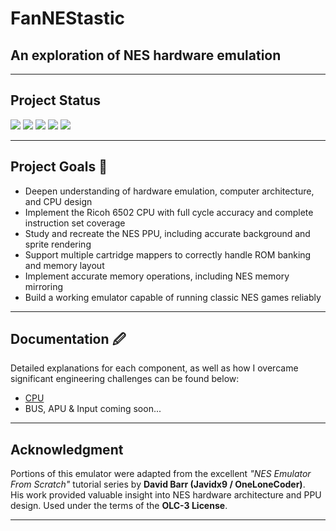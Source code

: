 # FanNEStastic 
## An exploration of NES hardware emulation

---
## Project Status
<p align="left">
  <img src="https://img.shields.io/badge/CPU-✅_Complete-brightgreen" />
  <img src="https://img.shields.io/badge/PPU-🚧_In%20Progress-yellow" />
  <img src="https://img.shields.io/badge/BUS-🚧_In%20Progress-yellow" />
  <img src="https://img.shields.io/badge/Input-⏳_In%20Progress-yellow" />
  <img src="https://img.shields.io/badge/APU-⏳_Planned-orange" />
</p>

---

## Project Goals  🎯 
- Deepen understanding of hardware emulation, computer architecture, and CPU design  
- Implement the Ricoh 6502 CPU with full cycle accuracy and complete instruction set coverage  
- Study and recreate the NES PPU, including accurate background and sprite rendering  
- Support multiple cartridge mappers to correctly handle ROM banking and memory layout  
- Implement accurate memory operations, including NES memory mirroring  
- Build a working emulator capable of running classic NES games reliably  


---

## Documentation 🖉
Detailed explanations for each component, as well as how I overcame significant engineering challenges can be found below:
- [CPU](./docs/The-6502-CPU.md)    
- BUS, APU & Input coming soon...  

---

## Acknowledgment

Portions of this emulator were adapted from the excellent *"NES Emulator From Scratch"* tutorial series by **David Barr (Javidx9 / OneLoneCoder)**.  
His work provided valuable insight into NES hardware architecture and PPU design.
Used under the terms of the **OLC-3 License**.  

---
